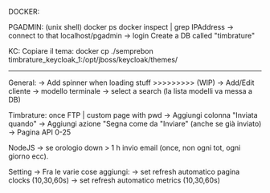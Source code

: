 DOCKER: 

PGADMIN: 
    (unix shell)
    docker ps
    docker inspect <hash> | grep IPAddress -> connect to that
    localhost/pgadmin -> login
    Create a DB called "timbrature"

KC: 
    Copiare il tema: 
    docker cp ./semprebon timbrature_keycloak_1:/opt/jboss/keycloak/themes/ 

*******************************

General: 
    -> Add spinner when loading stuff >>>>>>>>> (WIP)
    -> Add/Edit cliente -> modello terminale -> select a search (la lista modelli va messa a DB)

Timbrature: once FTP  | custom page with pwd
    -> Aggiungi colonna "Inviata quando"
    -> Aggiungi azione "Segna come da "Inviare" (anche se già inviato)
    -> Pagina API 0-25

NodeJS -> se orologio down > 1 h invio email (once, non ogni tot, ogni giorno ecc).


Setting -> Fra le varie cose aggiungi: 
    -> set refresh automatico pagina clocks (10,30,60s)
    -> set refresh automatico metrics (10,30,60s)
